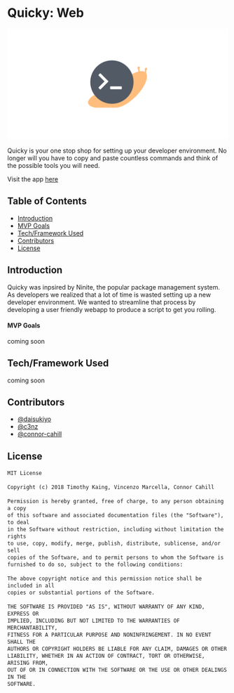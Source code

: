 # Quicky: Web
<img src="assets/banner.png">

Quicky is your one stop shop for setting up your developer environment. No longer will you have to copy and paste countless commands and think of the possible tools you will need. 

Visit the app [here](https://quicky.dev)

## Table of Contents
- [Introduction](#introduction)
- [MVP Goals](#MVP-Goals)
- [Tech/Framework Used](#tech/framework-used)
- [Contributors](#contributors)
- [License](#license)

## Introduction

Quicky was inpsired by Ninite, the popular package management system. As developers we realized that a lot of time is wasted setting up a new developer environment. We wanted to streamline that process by developing a user friendly webapp to produce a script to get you rolling.

#### MVP Goals
coming soon


## Tech/Framework Used

coming soon

## Contributors
- [@daisukiyo](https://github.com/daisukiyo)
- [@c3nz](https://github.com/c3nz)
- [@connor-cahill](https://github.com/Connor-Cahill)

## License
    MIT License

    Copyright (c) 2018 Timothy Kaing, Vincenzo Marcella, Connor Cahill

    Permission is hereby granted, free of charge, to any person obtaining a copy
    of this software and associated documentation files (the "Software"), to deal
    in the Software without restriction, including without limitation the rights
    to use, copy, modify, merge, publish, distribute, sublicense, and/or sell
    copies of the Software, and to permit persons to whom the Software is
    furnished to do so, subject to the following conditions:

    The above copyright notice and this permission notice shall be included in all
    copies or substantial portions of the Software.

    THE SOFTWARE IS PROVIDED "AS IS", WITHOUT WARRANTY OF ANY KIND, EXPRESS OR
    IMPLIED, INCLUDING BUT NOT LIMITED TO THE WARRANTIES OF MERCHANTABILITY,
    FITNESS FOR A PARTICULAR PURPOSE AND NONINFRINGEMENT. IN NO EVENT SHALL THE
    AUTHORS OR COPYRIGHT HOLDERS BE LIABLE FOR ANY CLAIM, DAMAGES OR OTHER
    LIABILITY, WHETHER IN AN ACTION OF CONTRACT, TORT OR OTHERWISE, ARISING FROM,
    OUT OF OR IN CONNECTION WITH THE SOFTWARE OR THE USE OR OTHER DEALINGS IN THE
    SOFTWARE.